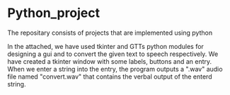 # Python_project
The repositary consists of projects that are implemented using python

In the attached, we have used tkinter and GTTs python modules for designing a gui and to convert the given text to speech respectively.
We have created a tkinter window with some labels, buttons and an entry. When we enter a string into the entry, the program outputs a ".wav" audio file
named "convert.wav" that contains the verbal output of the enterd string.
